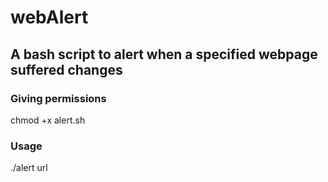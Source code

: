 # webAlert
A bash script to alert when a specified webpage suffered changes
--
### Giving permissions
chmod +x alert.sh

### Usage
./alert url

